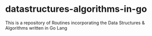 # datastructures-algorithms-in-go
This is a repository of Routines incorporating the Data Structures &amp; Algorithms written in Go Lang
